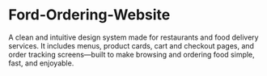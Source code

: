 # Ford-Ordering-Website
A clean and intuitive design system made for restaurants and food delivery services. It includes menus, product cards, cart and checkout pages, and order tracking screens—built to make browsing and ordering food simple, fast, and enjoyable.

